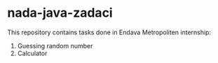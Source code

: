 # nada-java-zadaci

This repository contains tasks done in Endava Metropoliten internship:

1. Guessing random number
2. Calculator
